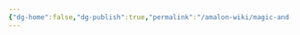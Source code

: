 ```yaml
---
{"dg-home":false,"dg-publish":true,"permalink":"/amalon-wiki/magic-and-technology/valomorian-astral-magic/","dgPassFrontmatter":true,"noteIcon":""}
---
```


